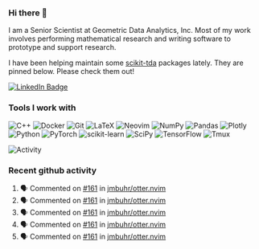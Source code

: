 ### Hi there 👋

I am a Senior Scientist at Geometric Data Analytics, Inc. Most of my work involves
performing mathematical research and writing software to prototype and support
research. 

I have been helping maintain some [scikit-tda](https://docs.scikit-tda.org) packages lately. 
They are pinned below. Please check them out!

<div id="badges">
  <a href="https://www.linkedin.com/in/michael-catanzaro-a8335547">
    <img src="https://img.shields.io/badge/LinkedIn-blue?style=for-the-badge&logo=linkedin&logoColor=white" alt="LinkedIn Badge"/>
  </a>
</div>


### Tools I work with

![C++](https://img.shields.io/badge/c++-%2300599C.svg?style=for-the-badge&logo=c%2B%2B&logoColor=white)
![Docker](https://img.shields.io/badge/Docker-2CA5E0?style=for-the-badge&logo=docker&logoColor=white)
![Git](https://img.shields.io/badge/GIT-E44C30?style=for-the-badge&logo=git&logoColor=white)
![LaTeX](https://img.shields.io/badge/latex-%23008080.svg?style=for-the-badge&logo=latex&logoColor=white)
![Neovim](https://img.shields.io/badge/NeoVim-%2357A143.svg?&style=for-the-badge&logo=neovim&logoColor=white)
![NumPy](https://img.shields.io/badge/numpy-%23013243.svg?style=for-the-badge&logo=numpy&logoColor=white)
![Pandas](https://img.shields.io/badge/pandas-%23150458.svg?style=for-the-badge&logo=pandas&logoColor=white)
![Plotly](https://img.shields.io/badge/Plotly-%233F4F75.svg?style=for-the-badge&logo=plotly&logoColor=white)
![Python](https://img.shields.io/badge/python-3670A0?style=for-the-badge&logo=python&logoColor=ffdd54)
![PyTorch](https://img.shields.io/badge/PyTorch-%23EE4C2C.svg?style=for-the-badge&logo=PyTorch&logoColor=white)
![scikit-learn](https://img.shields.io/badge/scikit--learn-%23F7931E.svg?style=for-the-badge&logo=scikit-learn&logoColor=white)
![SciPy](https://img.shields.io/badge/SciPy-%230C55A5.svg?style=for-the-badge&logo=scipy&logoColor=%white)
![TensorFlow](https://img.shields.io/badge/TensorFlow-%23FF6F00.svg?style=for-the-badge&logo=TensorFlow&logoColor=white)
![Tmux](https://img.shields.io/badge/tmux-1BB91F?style=for-the-badge&logo=tmux&logoColor=white)

![Activity](https://github-readme-activity-graph.vercel.app/graph?username=catanzaromj&theme=github)

### Recent github activity

<!--START_SECTION:activity-->
1. 🗣 Commented on [#161](https://github.com/jmbuhr/otter.nvim/issues/161#issuecomment-2218803656) in [jmbuhr/otter.nvim](https://github.com/jmbuhr/otter.nvim)
2. 🗣 Commented on [#161](https://github.com/jmbuhr/otter.nvim/issues/161#issuecomment-2218764201) in [jmbuhr/otter.nvim](https://github.com/jmbuhr/otter.nvim)
3. 🗣 Commented on [#161](https://github.com/jmbuhr/otter.nvim/issues/161#issuecomment-2218763171) in [jmbuhr/otter.nvim](https://github.com/jmbuhr/otter.nvim)
4. 🗣 Commented on [#161](https://github.com/jmbuhr/otter.nvim/issues/161#issuecomment-2218746953) in [jmbuhr/otter.nvim](https://github.com/jmbuhr/otter.nvim)
5. 🗣 Commented on [#161](https://github.com/jmbuhr/otter.nvim/issues/161#issuecomment-2218715408) in [jmbuhr/otter.nvim](https://github.com/jmbuhr/otter.nvim)
<!--END_SECTION:activity-->
